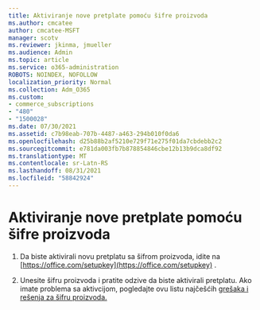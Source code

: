 ```yaml
---
title: Aktiviranje nove pretplate pomoću šifre proizvoda
ms.author: cmcatee
author: cmcatee-MSFT
manager: scotv
ms.reviewer: jkinma, jmueller
ms.audience: Admin
ms.topic: article
ms.service: o365-administration
ROBOTS: NOINDEX, NOFOLLOW
localization_priority: Normal
ms.collection: Adm_O365
ms.custom:
- commerce_subscriptions
- "480"
- "1500028"
ms.date: 07/30/2021
ms.assetid: c7b98eab-707b-4487-a463-294b010f0da6
ms.openlocfilehash: d25b88b2af5210e729f71e275f01da7cbdebb2c2
ms.sourcegitcommit: e781da003fb7b878854846cbe12b13b9dca8df92
ms.translationtype: MT
ms.contentlocale: sr-Latn-RS
ms.lasthandoff: 08/31/2021
ms.locfileid: "58842924"
---
```

# <a name="activate-a-new-subscription-with-a-product-key"></a>Aktiviranje nove pretplate pomoću šifre proizvoda

1. Da biste aktivirali novu pretplatu sa šifrom proizvoda, idite na [https://office.com/setupkey](https://office.com/setupkey) .

2. Unesite šifru proizvoda i pratite odzive da biste aktivirali pretplatu. Ako imate problema sa aktivcijom, pogledajte ovu listu najčešćih [grešaka i rešenja za šifru proizvoda.](https://docs.microsoft.com/microsoft-365/commerce/product-key-errors-and-solutions)